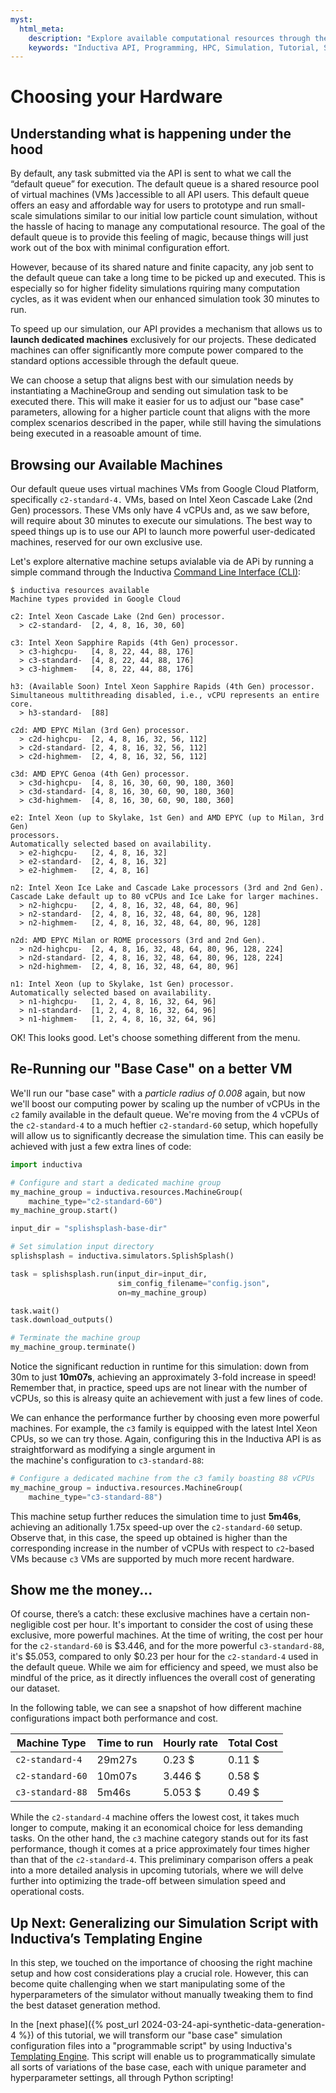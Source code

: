 ```yaml
---
myst:
  html_meta:
    description: "Explore available computational resources through the Inductiva API and learn how to choose more powerful hardware to run the 'base case'"
    keywords: "Inductiva API, Programming, HPC, Simulation, Tutorial, Synthetic Data Generation, Physics-ML, SPH"
---
```


# Choosing your Hardware

## Understanding what is happening under the hood
By default, any task submitted via the API is sent to what we call the “default queue” for execution. The default queue is a shared resource pool of virtual machines (VMs )accessible to all API users. This default queue offers an easy and affordable way for users to prototype and run small-scale simulations similar to our initial low particle count simulation, without the hassle of hacing to manage any computational resource. The goal of the default queue is to provide this feeling of magic, because things will just work out of the box with minimal configuration effort. 

However, because of its shared nature 
and finite capacity, any job sent to the default queue can take a long time to be picked up and executed. This is especially so for higher fidelity simulations rquiring many computation cycles, as it was evident when our enhanced simulation took 30 minutes to run.

To speed up our simulation, our API provides a mechanism that allows us to **launch dedicated machines** exclusively for our projects. These dedicated machines can offer significantly more compute power compared to the standard options accessible through the default queue.

We can choose a setup that aligns best with our simulation needs by instantiating a MachineGroup and sending out simulation task to be executed there. This will make it easier for us to adjust our "base case" parameters, allowing for a higher
particle count that aligns with the more complex scenarios described in the paper, while still having the simulations being executed in a reasoable amount of time.

## Browsing our Available Machines

Our default queue uses virtual machines VMs from Google Cloud Platform, specifically `c2-standard-4.` VMs, based on Intel Xeon Cascade Lake (2nd Gen) processors. These VMs only have 4 vCPUs and, as we saw before, will require about 30 minutes to execute our simulations. The best way to speed things up is to use our API to launch more powerful user-dedicated machines, reserved for our own exclusive use. 

Let's explore alternative machine setups avialable via de APi by running a simple command through the Inductiva [Command Line Interface (CLI)](https://docs.inductiva.ai/en/latest/cli/cli-overview.html):

```console
$ inductiva resources available
Machine types provided in Google Cloud

c2: Intel Xeon Cascade Lake (2nd Gen) processor.
  > c2-standard-  [2, 4, 8, 16, 30, 60]                         

c3: Intel Xeon Sapphire Rapids (4th Gen) processor.
  > c3-highcpu-   [4, 8, 22, 44, 88, 176]                       
  > c3-standard-  [4, 8, 22, 44, 88, 176]                       
  > c3-highmem-   [4, 8, 22, 44, 88, 176]                       

h3: (Available Soon) Intel Xeon Sapphire Rapids (4th Gen) processor.
Simultaneous multithreading disabled, i.e., vCPU represents an entire core.
  > h3-standard-  [88]                                          

c2d: AMD EPYC Milan (3rd Gen) processor.
  > c2d-highcpu-  [2, 4, 8, 16, 32, 56, 112]                    
  > c2d-standard- [2, 4, 8, 16, 32, 56, 112]                    
  > c2d-highmem-  [2, 4, 8, 16, 32, 56, 112]                    

c3d: AMD EPYC Genoa (4th Gen) processor.
  > c3d-highcpu-  [4, 8, 16, 30, 60, 90, 180, 360]              
  > c3d-standard- [4, 8, 16, 30, 60, 90, 180, 360]              
  > c3d-highmem-  [4, 8, 16, 30, 60, 90, 180, 360]              

e2: Intel Xeon (up to Skylake, 1st Gen) and AMD EPYC (up to Milan, 3rd Gen)
processors.
Automatically selected based on availability.
  > e2-highcpu-   [2, 4, 8, 16, 32]                             
  > e2-standard-  [2, 4, 8, 16, 32]                             
  > e2-highmem-   [2, 4, 8, 16]                                 

n2: Intel Xeon Ice Lake and Cascade Lake processors (3rd and 2nd Gen).
Cascade Lake default up to 80 vCPUs and Ice Lake for larger machines.
  > n2-highcpu-   [2, 4, 8, 16, 32, 48, 64, 80, 96]             
  > n2-standard-  [2, 4, 8, 16, 32, 48, 64, 80, 96, 128]        
  > n2-highmem-   [2, 4, 8, 16, 32, 48, 64, 80, 96, 128]        

n2d: AMD EPYC Milan or ROME processors (3rd and 2nd Gen).
  > n2d-highcpu-  [2, 4, 8, 16, 32, 48, 64, 80, 96, 128, 224]   
  > n2d-standard- [2, 4, 8, 16, 32, 48, 64, 80, 96, 128, 224]   
  > n2d-highmem-  [2, 4, 8, 16, 32, 48, 64, 80, 96]             

n1: Intel Xeon (up to Skylake, 1st Gen) processor.
Automatically selected based on availability.
  > n1-highcpu-   [1, 2, 4, 8, 16, 32, 64, 96]                  
  > n1-standard-  [1, 2, 4, 8, 16, 32, 64, 96]                  
  > n1-highmem-   [1, 2, 4, 8, 16, 32, 64, 96] 
```

OK! This looks good. Let's choose something different from the menu.

## Re-Running our "Base Case" on a better VM

We'll run our "base case" with a _particle radius of 0.008_ again, but now we'll boost our computing power by scaling up the number of vCPUs in the `c2` family available in the default queue. We're moving from the 4 vCPUs of the `c2-standard-4` to a 
much heftier `c2-standard-60` setup, which hopefully will allow us to significantly decrease the simulation time. This can easily be achieved with just a few extra lines of code:

```python
import inductiva

# Configure and start a dedicated machine group
my_machine_group = inductiva.resources.MachineGroup(
    machine_type="c2-standard-60")
my_machine_group.start()

input_dir = "splishsplash-base-dir"

# Set simulation input directory
splishsplash = inductiva.simulators.SplishSplash()

task = splishsplash.run(input_dir=input_dir,
                        sim_config_filename="config.json",
                        on=my_machine_group)

task.wait()
task.download_outputs()

# Terminate the machine group
my_machine_group.terminate()
```
Notice the significant reduction in runtime for this simulation: down from 30m 
to just **10m07s**, achieving an approximately 3-fold increase in speed! Remember that, in practice, speed ups are not linear with the number of vCPUs, so this is alreasy quite an achievement with just a few lines of code.

We can enhance the performance further by choosing even more powerful machines. For example, the `c3` family is equipped with the latest Intel Xeon CPUs, so we can try those. Again, configuring this 
in the Inductiva API is as straightforward as modifying a single argument in  
the machine's configuration to `c3-standard-88`:

```python
# Configure a dedicated machine from the c3 family boasting 88 vCPUs
my_machine_group = inductiva.resources.MachineGroup(
    machine_type="c3-standard-88")
```
This machine setup further reduces the simulation time to just **5m46s**, achieving 
an aditionally 1.75x speed-up over the `c2-standard-60` setup. Observe that, in this case, the speed up obtained is higher than the corresponding increase in the number of vCPUs with respect to `c2`-based VMs because `c3` VMs are supported by much more recent hardware.

## Show me the money...
Of course, there’s a catch: these exclusive machines have a certain non-negligible cost per
hour. It's important to consider the cost of using these exclusive, more powerful 
machines. At the time of writing, the cost per hour for the `c2-standard-60` is $3.446, 
and for the more powerful `c3-standard-88`, it's $5.053, compared to only $0.23 
per hour for the `c2-standard-4` used in the default queue. While we aim for 
efficiency and speed, we must also be mindful of the price, as it directly influences 
the overall cost of generating our dataset.

In the following table, we can see a snapshot of how different machine configurations impact 
both performance and cost.

| Machine Type | Time to run | Hourly rate | Total Cost |
| --- | --- | --- | --- |
| `c2-standard-4` | 29m27s | 0.23 \$ | 0.11 \$ |
| `c2-standard-60` | 10m07s | 3.446 \$ | 0.58 \$ |
| `c3-standard-88` | 5m46s | 5.053 \$ | 0.49 \$ | 

While the `c2-standard-4` machine offers the lowest cost, it takes much longer 
to compute, making it an economical choice for less demanding tasks. On the 
other hand, the `c3` machine category stands out for its fast performance, though 
it comes at a price approximately four times higher than that of the `c2-standard-4`. 
This preliminary comparison offers a peak into a more detailed analysis in 
upcoming tutorials, where we will delve further into optimizing the trade-off 
between simulation speed and operational costs.

## Up Next: Generalizing our Simulation Script with Inductiva’s Templating Engine

In this step, we touched on the importance of choosing the right machine 
setup and how cost considerations play a crucial role. However, this can become 
quite challenging when we start manipulating some of the hyperparameters of the 
simulator without manually tweaking them to find the best dataset generation method.

In the [next phase]({% post_url 2024-03-24-api-synthetic-data-generation-4 %}) of
this tutorial, we will transform our "base case" simulation configuration files into 
a "programmable script" by using Inductiva's [Templating Engine](https://docs.inductiva.ai/en/latest/explore_api/templating.html). 
This script will enable us to programmatically simulate all sorts of variations 
of the base case, each with unique parameter and hyperparameter settings, all through 
Python scripting!
